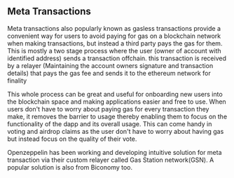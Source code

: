 ## Meta Transactions

Meta transactions also popularly known as gasless transactions provide a convenient way for users to avoid paying for gas on a blockchain network when making transactions, but instead a third party pays the gas for them. This is mostly a two stage process where the user (owner of account with identified address) sends a transaction offchain. this transaction is received by a relayer (Maintaining the account owners signature and transaction details) that pays the gas fee and sends it to the ethereum network for finality

This whole process can be great and useful for onboarding new users into the blockchain space and making applications easier and free to use. When users don't have to worry about paying gas for every transaction they make, it removes the barrier to usage thereby enabling them to focus on the functionality of the dapp and its overall usage. This can come handy in voting and airdrop claims as the user don't have to worry about having gas but instead focus on the quality of their vote.

Openzeppelin has been working and developing intuitive solution for meta transaction via their custom relayer called Gas Station network(GSN). A popular solution is also from Biconomy too.